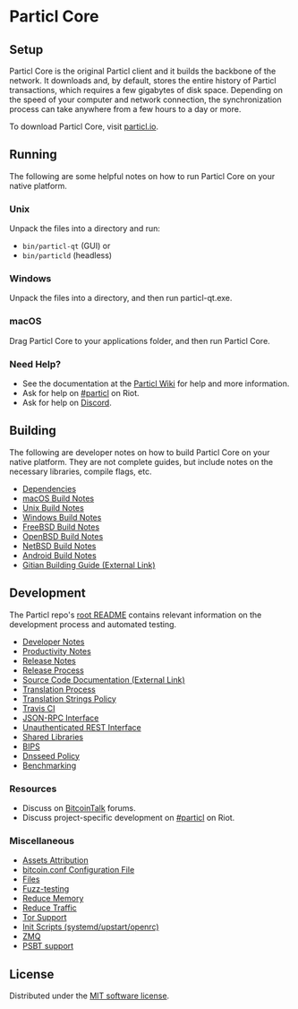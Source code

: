 Particl Core
=============

Setup
---------------------
Particl Core is the original Particl client and it builds the backbone of the network. It downloads and, by default, stores the entire history of Particl transactions, which requires a few gigabytes of disk space. Depending on the speed of your computer and network connection, the synchronization process can take anywhere from a few hours to a day or more.

To download Particl Core, visit [particl.io](https://particl.io/downloads/).

Running
---------------------
The following are some helpful notes on how to run Particl Core on your native platform.

### Unix

Unpack the files into a directory and run:

- `bin/particl-qt` (GUI) or
- `bin/particld` (headless)

### Windows

Unpack the files into a directory, and then run particl-qt.exe.

### macOS

Drag Particl Core to your applications folder, and then run Particl Core.

### Need Help?

* See the documentation at the [Particl Wiki](https://particl.wiki/start)
for help and more information.
* Ask for help on [#particl](https://riot.im/app/#/room/#particl:matrix.org) on Riot.
* Ask for help on [Discord](https://discord.me/particl).

Building
---------------------
The following are developer notes on how to build Particl Core on your native platform. They are not complete guides, but include notes on the necessary libraries, compile flags, etc.

- [Dependencies](dependencies.md)
- [macOS Build Notes](build-osx.md)
- [Unix Build Notes](build-unix.md)
- [Windows Build Notes](build-windows.md)
- [FreeBSD Build Notes](build-freebsd.md)
- [OpenBSD Build Notes](build-openbsd.md)
- [NetBSD Build Notes](build-netbsd.md)
- [Android Build Notes](build-android.md)
- [Gitian Building Guide (External Link)](https://github.com/bitcoin-core/docs/blob/master/gitian-building.md)

Development
---------------------
The Particl repo's [root README](/README.md) contains relevant information on the development process and automated testing.

- [Developer Notes](developer-notes.md)
- [Productivity Notes](productivity.md)
- [Release Notes](release-notes.md)
- [Release Process](release-process.md)
- [Source Code Documentation (External Link)](https://doxygen.bitcoincore.org/)
- [Translation Process](translation_process.md)
- [Translation Strings Policy](translation_strings_policy.md)
- [Travis CI](travis-ci.md)
- [JSON-RPC Interface](JSON-RPC-interface.md)
- [Unauthenticated REST Interface](REST-interface.md)
- [Shared Libraries](shared-libraries.md)
- [BIPS](bips.md)
- [Dnsseed Policy](dnsseed-policy.md)
- [Benchmarking](benchmarking.md)

### Resources
* Discuss on [BitcoinTalk](https://bitcointalk.org/index.php?topic=1835782.0) forums.
* Discuss project-specific development on [#particl](https://riot.im/app/#/room/#particl-dev:matrix.org) on Riot.

### Miscellaneous
- [Assets Attribution](assets-attribution.md)
- [bitcoin.conf Configuration File](bitcoin-conf.md)
- [Files](files.md)
- [Fuzz-testing](fuzzing.md)
- [Reduce Memory](reduce-memory.md)
- [Reduce Traffic](reduce-traffic.md)
- [Tor Support](tor.md)
- [Init Scripts (systemd/upstart/openrc)](init.md)
- [ZMQ](zmq.md)
- [PSBT support](psbt.md)

License
---------------------
Distributed under the [MIT software license](/COPYING).
